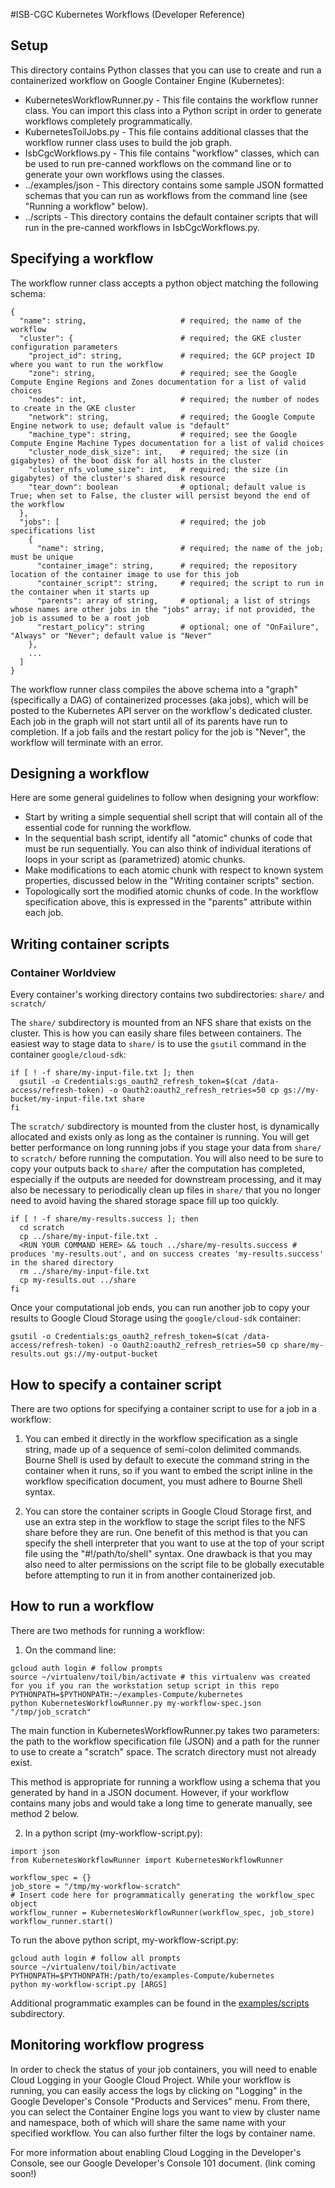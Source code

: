 #ISB-CGC Kubernetes Workflows (Developer Reference)

## Setup

This directory contains Python classes that you can use to create and run a containerized workflow on Google Container Engine (Kubernetes):
* KubernetesWorkflowRunner.py - This file contains the workflow runner class.  You can import this class into a Python script in order to generate workflows completely programmatically.
* KubernetesToilJobs.py - This file contains additional classes that the workflow runner class uses to build the job graph.
* IsbCgcWorkflows.py - This file contains "workflow" classes, which can be used to run pre-canned workflows on the command line or to generate your own workflows using the classes.
* ../examples/json - This directory contains some sample JSON formatted schemas that you can run as workflows from the command line (see "Running a workflow" below).
* ../scripts - This directory contains the default container scripts that will run in the pre-canned workflows in IsbCgcWorkflows.py.

## Specifying a workflow

The workflow runner class accepts a python object matching the following schema:
```
{
  "name": string,                     # required; the name of the workflow
  "cluster": {                        # required; the GKE cluster configuration parameters
    "project_id": string,             # required; the GCP project ID where you want to run the workflow
    "zone": string,                   # required; see the Google Compute Engine Regions and Zones documentation for a list of valid choices
    "nodes": int,                     # required; the number of nodes to create in the GKE cluster
    "network": string,                # required; the Google Compute Engine network to use; default value is "default"
    "machine_type": string,           # required; see the Google Compute Engine Machine Types documentation for a list of valid choices
    "cluster_node_disk_size": int,    # required; the size (in gigabytes) of the boot disk for all hosts in the cluster
    "cluster_nfs_volume_size": int,   # required; the size (in gigabytes) of the cluster's shared disk resource
    "tear_down": boolean              # optional; default value is True; when set to False, the cluster will persist beyond the end of the workflow
  },
  "jobs": [                           # required; the job specifications list
    {
      "name": string,                 # required; the name of the job; must be unique
      "container_image": string,      # required; the repository location of the container image to use for this job
      "container_script": string,     # required; the script to run in the container when it starts up
      "parents": array of string,     # optional; a list of strings whose names are other jobs in the "jobs" array; if not provided, the job is assumed to be a root job
      "restart_policy": string        # optional; one of "OnFailure", "Always" or "Never"; default value is "Never"
    },
    ...
  ] 
}
```

The workflow runner class compiles the above schema into a "graph" (specifically a DAG) of containerized processes (aka jobs), which will be posted to the Kubernetes API server on the workflow's dedicated cluster.  Each job in the graph will not start until all of its parents have run to completion.  If a job fails and the restart policy for the job is "Never", the workflow will terminate with an error.


## Designing a workflow

Here are some general guidelines to follow when designing your workflow:
- Start by writing a simple sequential shell script that will contain all of the essential code for running the workflow.  
- In the sequential bash script, identify all "atomic" chunks of code that must be run sequentially.  You can also think of individual iterations of loops in your script as (parametrized) atomic chunks.
- Make modifications to each atomic chunk with respect to known system properties, discussed below in the "Writing container scripts" section.
- Topologically sort the modified atomic chunks of code.  In the workflow specification above, this is expressed in the "parents" attribute within each job.  

## Writing container scripts

### Container Worldview
Every container's working directory contains two subdirectories: `share/` and `scratch/`

The `share/` subdirectory is mounted from an NFS share that exists on the cluster.  This is how you can easily share files between containers.
The easiest way to stage data to `share/` is to use the `gsutil` command in the container `google/cloud-sdk`:

```
if [ ! -f share/my-input-file.txt ]; then
  gsutil -o Credentials:gs_oauth2_refresh_token=$(cat /data-access/refresh-token) -o Oauth2:oauth2_refresh_retries=50 cp gs://my-bucket/my-input-file.txt share
fi
```

The `scratch/` subdirectory is mounted from the cluster host, is dynamically allocated and exists only as long as the container is running.  You will get better performance on long running jobs if you stage your data from `share/` to `scratch/` before running the computation.  You will also need to be sure to copy your outputs back to `share/` after the computation has completed, especially if the outputs are needed for downstream processing, and it may also be necessary to periodically clean up files in `share/` that you no longer need to avoid having the shared storage space fill up too quickly.

```
if [ ! -f share/my-results.success ]; then
  cd scratch
  cp ../share/my-input-file.txt .
  <RUN YOUR COMMAND HERE> && touch ../share/my-results.success # produces 'my-results.out', and on success creates 'my-results.success' in the shared directory
  rm ../share/my-input-file.txt
  cp my-results.out ../share
fi
```

Once your computational job ends, you can run another job to copy your results to Google Cloud Storage using the `google/cloud-sdk` container:

```
gsutil -o Credentials:gs_oauth2_refresh_token=$(cat /data-access/refresh-token) -o Oauth2:oauth2_refresh_retries=50 cp share/my-results.out gs://my-output-bucket
```

## How to specify a container script

There are two options for specifying a container script to use for a job in a workflow:

1) You can embed it directly in the workflow specification as a single string, made up of a sequence of semi-colon delimited commands.  Bourne Shell is used by default to execute the command string in the container when it runs, so if you want to embed the script inline in the workflow specification document, you must adhere to Bourne Shell syntax.

2) You can store the container scripts in Google Cloud Storage first, and use an extra step in the workflow to stage the script files to the NFS share before they are run.  One benefit of this method is that you can specify the shell interpreter that you want to use at the top of your script file using the "#!/path/to/shell" syntax.  One drawback is that you may also need to alter permissions on the script file to be globally executable before attempting to run it in from another containerized job.


## How to run a workflow

There are two methods for running a workflow:

1) On the command line:

```
gcloud auth login # follow prompts
source ~/virtualenv/toil/bin/activate # this virtualenv was created for you if you ran the workstation setup script in this repo
PYTHONPATH=$PYTHONPATH:~/examples-Compute/kubernetes
python KubernetesWorkflowRunner.py my-workflow-spec.json "/tmp/job_scratch"
```

The main function in KubernetesWorkflowRunner.py takes two parameters: the path to the workflow specification file (JSON) and a path for the runner to use to create a "scratch" space.  The scratch directory must not already exist.  

This method is appropriate for running a workflow using a schema that you generated by hand in a JSON document.  However, if your workflow contains many jobs and would take a long time to generate manually, see method 2 below.

2) In a python script (my-workflow-script.py):

```
import json
from KubernetesWorkflowRunner import KubernetesWorkflowRunner

workflow_spec = {}
job_store = "/tmp/my-workflow-scratch"
# Insert code here for programmatically generating the workflow_spec object
workflow_runner = KubernetesWorkflowRunner(workflow_spec, job_store)
workflow_runner.start()
```

To run the above python script, my-workflow-script.py: 
```
gcloud auth login # follow all prompts
source ~/virtualenv/toil/bin/activate 
PYTHONPATH=$PYTHONPATH:/path/to/examples-Compute/kubernetes 
python my-workflow-script.py [ARGS]
```

Additional programmatic examples can be found in the [examples/scripts](./examples/scripts) subdirectory.  

## Monitoring workflow progress

In order to check the status of your job containers, you will need to enable Cloud Logging in your Google Cloud Project.  While your workflow is running, you can easily access the logs by clicking on "Logging" in the Google Developer's Console "Products and Services" menu.  From there, you can select the Container Engine logs you want to view by cluster name and namespace, both of which will share the same name with your specified workflow.  You can also further filter the logs by container name.

For more information about enabling Cloud Logging in the Developer's Console, see our Google Developer's Console 101 document. (link coming soon!)
